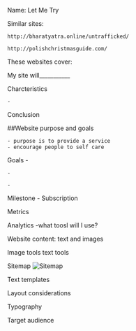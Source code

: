 Name: Let Me Try

Similar sites:

	http://bharatyatra.online/untrafficked/
 
    http://polishchristmasguide.com/



These websites cover:




My site will___________


Charcteristics

    -
Conclusion

##Website purpose and goals

    - purpose is to provide a service
    - encourage people to self care

Goals
    - 
    
    - 
    
	- 
    

Milestone
    - Subscription

Metrics

Analytics
    -what toosl will I use?

Website content: text and images

Image tools
text tools

Sitemap
![Sitemap](/Users/student/Downloads/gloomap_a80876dd.png)

 
 
Text templates

Layout considerations

Typography

Target audience

